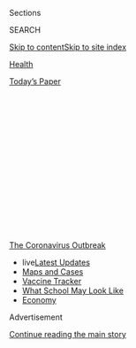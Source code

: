 <div id="app">

<div>

<div>

<div>

<div class="NYTAppHideMasthead css-1q2w90k e1suatyy0">

<div class="section css-ui9rw0 e1suatyy2">

<div class="css-eph4ug er09x8g0">

<div class="css-6n7j50">

</div>

<span class="css-1dv1kvn">Sections</span>

<div class="css-10488qs">

<span class="css-1dv1kvn">SEARCH</span>

</div>

[Skip to content](#site-content)[Skip to site
index](#site-index)

</div>

<div id="masthead-section-label" class="css-1wr3we4 eaxe0e00">

[Health](https://www.nytimes3xbfgragh.onion/section/health)

</div>

<div class="css-10698na e1huz5gh0">

</div>

</div>

<div id="masthead-bar-one" class="section hasLinks css-15hmgas e1csuq9d3">

<div class="css-uqyvli e1csuq9d0">

</div>

<div class="css-1uqjmks e1csuq9d1">

</div>

<div class="css-9e9ivx">

[](https://myaccount.nytimes3xbfgragh.onion/auth/login?response_type=cookie&client_id=vi)

</div>

<div class="css-1bvtpon e1csuq9d2">

[Today’s
Paper](https://www.nytimes3xbfgragh.onion/section/todayspaper)

</div>

</div>

</div>

</div>

<div data-aria-hidden="false">

<div id="site-content" data-role="main">

<div>

<div class="css-1aor85t" style="opacity:0.000000001;z-index:-1;visibility:hidden">

<div class="css-1hqnpie">

<div class="css-epjblv">

<span class="css-17xtcya">[Health](/section/health)</span><span class="css-x15j1o">|</span><span class="css-fwqvlz">Citing
Educational Risks, Scientific Panel Urges That Schools
Reopen</span>

</div>

<div class="css-k008qs">

<div class="css-1iwv8en">

<span class="css-18z7m18"></span>

<div>

</div>

</div>

<span class="css-1n6z4y">https://nyti.ms/2CdzQXL</span>

<div class="css-1705lsu">

<div class="css-4xjgmj">

<div class="css-4skfbu" data-role="toolbar" data-aria-label="Social Media Share buttons, Save button, and Comments Panel with current comment count" data-testid="share-tools">

  - 
  - 
  - 
  - 
    
    <div class="css-6n7j50">
    
    </div>

  - 
  - 

</div>

</div>

</div>

</div>

</div>

</div>

<div id="NYT_TOP_BANNER_REGION" class="css-13pd83m">

<div>

<div id="styln-prism-menu-1592847958612" class="section interactive-content interactive-size-medium css-1edisqu">

<div class="css-17ih8de interactive-body">

<div id="scroll-container" class="css-1gj85ro">

[<span class="styln-title-wrap"><span class="css-1pje3qr">The
Coronavirus</span><span class="css-1pje3qr">
Outbreak</span></span>](https://www.nytimes3xbfgragh.onion/news-event/coronavirus?action=click&pgtype=Article&state=default&region=TOP_BANNER&context=storylines_menu)

  - <span class="css-kqxiym" data-emphasize="true">live</span>[Latest
    Updates](https://www.nytimes3xbfgragh.onion/2020/08/02/world/coronavirus-updates.html?action=click&pgtype=Article&state=default&region=TOP_BANNER&context=storylines_menu)
  - [Maps and
    Cases](https://www.nytimes3xbfgragh.onion/interactive/2020/us/coronavirus-us-cases.html?action=click&pgtype=Article&state=default&region=TOP_BANNER&context=storylines_menu)
  - [Vaccine
    Tracker](https://www.nytimes3xbfgragh.onion/interactive/2020/science/coronavirus-vaccine-tracker.html?action=click&pgtype=Article&state=default&region=TOP_BANNER&context=storylines_menu)
  - [What School May Look
    Like](https://www.nytimes3xbfgragh.onion/interactive/2020/07/29/us/schools-reopening-coronavirus.html?action=click&pgtype=Article&state=default&region=TOP_BANNER&context=storylines_menu)
  - [Economy](https://www.nytimes3xbfgragh.onion/live/2020/07/31/business/stock-market-today-coronavirus?action=click&pgtype=Article&state=default&region=TOP_BANNER&context=storylines_menu)

</div>

</div>

</div>

</div>

</div>

<div id="top-wrapper" class="css-1sy8kpn">

<div id="top-slug" class="css-l9onyx">

Advertisement

</div>

[Continue reading the main
story](#after-top)

<div class="ad top-wrapper" style="text-align:center;height:100%;display:block;min-height:250px">

<div id="top" class="place-ad" data-position="top" data-size-key="top">

</div>

</div>

<div id="after-top">

</div>

</div>

<div>

<div id="sponsor-wrapper" class="css-1hyfx7x">

<div id="sponsor-slug" class="css-19vbshk">

Supported by

</div>

[Continue reading the main
story](#after-sponsor)

<div id="sponsor" class="ad sponsor-wrapper" style="text-align:center;height:100%;display:block">

</div>

<div id="after-sponsor">

</div>

</div>

<div class="css-186x18t">

</div>

<div class="css-1vkm6nb ehdk2mb0">

# Citing Educational Risks, Scientific Panel Urges That Schools Reopen

</div>

Younger children in particular are ill-served by remote learning,
according to a report issued by the National Academies of Science,
Engineering and Medicine.

<div class="css-79elbk" data-testid="photoviewer-wrapper">

<div class="css-z3e15g" data-testid="photoviewer-wrapper-hidden">

</div>

<div class="css-1a48zt4 ehw59r15" data-testid="photoviewer-children">

![<span class="css-16f3y1r e13ogyst0" data-aria-hidden="true">Mary
Kathryn Malone, with her husband, Brandon Emig, and their three
children, from left, Benjamin, Molly and Patrick. “At one point, we were
three full weeks behind on schoolwork,” she
said.</span><span class="css-cnj6d5 e1z0qqy90" itemprop="copyrightHolder"><span class="css-1ly73wi e1tej78p0">Credit...</span><span><span>Haiyun
Jiang for The New York
Times</span></span></span>](https://static01.graylady3jvrrxbe.onion/images/2020/07/15/science/15VIRUS-SCHOOLS1/merlin_174584724_88d1199d-1b71-4598-b4ad-cf0f652d30a5-articleLarge.jpg?quality=75&auto=webp&disable=upscale)

</div>

</div>

<div class="css-18e8msd">

<div class="css-vp77d3 epjyd6m0">

<div class="css-1baulvz">

By [<span class="css-1baulvz last-byline" itemprop="name">Apoorva
Mandavilli</span>](https://www.nytimes3xbfgragh.onion/by/apoorva-mandavilli)

</div>

</div>

  - 
    
    <div class="css-ld3wwf e16638kd2">
    
    Published July 15, 2020Updated July 29,
    2020
    
    </div>

  - 
    
    <div class="css-4xjgmj">
    
    <div class="css-pvvomx" data-role="toolbar" data-aria-label="Social Media Share buttons, Save button, and Comments Panel with current comment count" data-testid="share-tools">
    
      - 
      - 
      - 
      - 
        
        <div class="css-6n7j50">
        
        </div>
    
      - 
      - 
    
    </div>
    
    </div>

</div>

</div>

<div class="section meteredContent css-1r7ky0e" name="articleBody" itemprop="articleBody">

<div class="css-1fanzo5 StoryBodyCompanionColumn">

<div class="css-53u6y8">

Wading into the contentious debate over [reopening
schools](https://www.nytimes3xbfgragh.onion/2020/07/29/magazine/schools-reopening-covid.html),
an influential committee of scientists and educators on Wednesday
recommended that, wherever possible, younger children and those with
special needs should attend school in person.

Their report — issued by the prestigious National Academies of Science,
Engineering and Medicine, which advises the nation on issues related to
science — is less prescriptive for middle and high schools, [but offered
a framework for school districts to decide whether and how to
open](https://www.nationalacademies.org/news/2020/07/schools-should-prioritize-reopening-in-fall-2020-especially-for-grades-k-5-while-weighing-risks-and-benefits),
with help from public health experts, families and teachers.

The committee emphasized common-sense precautions, such as hand-washing,
physical distancing and minimizing group activities, including lunch and
recess.

</div>

</div>

<div class="css-1fanzo5 StoryBodyCompanionColumn">

<div class="css-53u6y8">

But the experts went further than guidelines issued by the Centers for
Disease Control and Prevention and other groups, also calling for
surgical masks to be worn by all teachers and staff members during
school hours, and for cloth face coverings to be worn by all students,
including those in elementary school.

</div>

</div>

<div>

</div>

<div class="css-1fanzo5 StoryBodyCompanionColumn">

<div class="css-53u6y8">

Regular symptom checks should be conducted, the committee said, and not
just temperature checks. In the long term, schools will need upgrades to
ventilation and air-filtration systems, and federal and state
governments must fund these efforts, the report said.

Online learning is ineffective for most elementary-school children and
special-needs children, the panel of scientists and educators concluded.

To the extent possible, “it should be a priority for districts to reopen
for in-person learning, especially for younger ages,” said Caitlin
Rivers, an epidemiologist at Johns Hopkins and a member of the
committee.

Mary Kathryn Malone, a mother of three children, has been eager for
schools to reopen in Mount Vernon, Ohio, where she lives. Her 9-year-old
daughter is pining for her friends, and her 3-year-old has only
part-time day care — and not while Dr. Malone works.

</div>

</div>

<div class="css-1fanzo5 StoryBodyCompanionColumn">

<div class="css-53u6y8">

But she was most worried about her 7-year-old son, who needs help for
his attention deficit hyperactivity disorder and
dyslexia.

<div id="NYT_MAIN_CONTENT_1_REGION" class="css-9tf9ac">

<div>

<div id="styln-covid-updates-world" class="section interactive-content interactive-size-medium css-1ftcdic">

<div class="css-17ih8de interactive-body">

<div id="styln-briefing-block" data-asset-id="QXJ0aWNsZTpueXQ6Ly9hcnRpY2xlLzhiMjRmNTQ0LWVhMmUtNTlmNC1hMDZiLTM0YWI3YTlmN2E4YQ==">

<div class="briefing-block-header-section">

# [Latest Updates: Global Coronavirus Outbreak](https://www.nytimes3xbfgragh.onion/2020/08/01/world/coronavirus-covid-19.html?action=click&pgtype=Article&state=default&region=MAIN_CONTENT_1&context=storylines_live_updates)

<div class="briefing-block-ts">

Updated 2020-08-02T17:52:35.962Z

</div>

</div>

  - [The U.S. reels as July cases more than double the total of any
    other
    month.](https://www.nytimes3xbfgragh.onion/2020/08/01/world/coronavirus-covid-19.html?action=click&pgtype=Article&state=default&region=MAIN_CONTENT_1&context=storylines_live_updates#link-34047410)
  - [Top U.S. officials work to break an impasse over the federal
    jobless
    benefit.](https://www.nytimes3xbfgragh.onion/2020/08/01/world/coronavirus-covid-19.html?action=click&pgtype=Article&state=default&region=MAIN_CONTENT_1&context=storylines_live_updates#link-780ec966)
  - [Its outbreak untamed, Melbourne goes into even greater
    lockdown.](https://www.nytimes3xbfgragh.onion/2020/08/01/world/coronavirus-covid-19.html?action=click&pgtype=Article&state=default&region=MAIN_CONTENT_1&context=storylines_live_updates#link-2bc8948)

<div class="briefing-block-footer">

<div class="briefing-block-footer-meta">

[See more
updates](https://www.nytimes3xbfgragh.onion/2020/08/01/world/coronavirus-covid-19.html?action=click&pgtype=Article&state=default&region=MAIN_CONTENT_1&context=storylines_live_updates)

</div>

<div class="briefing-block-briefinglinks">

<span>More live coverage:</span>
[Markets](https://www.nytimes3xbfgragh.onion/live/2020/07/31/business/stock-market-today-coronavirus?action=click&pgtype=Article&state=default&region=MAIN_CONTENT_1&context=storylines_live_updates)

</div>

</div>

</div>

</div>

</div>

</div>

</div>

“At one point, we were three full weeks behind on schoolwork,” said Dr.
Malone, who teaches French at Kenyon College. “I was working through my
own job, and when I looked at this mountain accumulating, it was so
stressful.”

[The American Academy of Pediatrics last month also
recommended](https://www.nytimes3xbfgragh.onion/2020/06/30/us/coronavirus-schools-reopening-guidelines-aap.html)
that schools reopen, a position widely cited by the Trump
administration, which has been pushing hard for a return to something
resembling normal life despite soaring infection rates in many states.

Most studies suggest the virus poses [minimal health risks to children
under 18](https://www.nytimes3xbfgragh.onion/2020/07/11/health/coronavirus-schools-reopen.html).
And the report said that evidence for how easily children become
infected or spread the virus to others, including teachers and parents,
is “insufficient” to draw firm conclusions.

Outside experts said they appreciated the report’s distinction between
younger and older children. “I think that’s really smart,” said Dr.
Ashish Jha, director of the Harvard Global Health Institute.

“The risk is different for a third grader than for a 10th grader, and I
say that as the dad of a third grader and a 10th grader.”

But Dr. Jha and other experts noted that the committee did not address
the level of [community transmission at which opening schools might
become
unsafe](https://www.nytimes3xbfgragh.onion/2020/07/14/us/coronavirus-schools-fall.html)
simply because too much virus may be circulating. “They punted the most
critical question,” he said.

</div>

</div>

<div class="css-1fanzo5 StoryBodyCompanionColumn">

<div class="css-53u6y8">

Committee members said the decision not to recommend a cutoff was
deliberate. “There is no single prevalence or threshold that would be
appropriate for all communities,” Dr. Rivers said.

Dr. Rivers said schools would need to decide how and when to open, close
and reopen schools by taking into account many factors, including
disease levels in the community — and should plan for what to do when
students or teachers become infected.

“Even with extensive mitigation measures, it’s not possible to reduce
the risk to zero, and that has to be part of the discussions,” Dr.
Rivers said.

Reopening schools should be a priority because schools fulfill many
roles beyond providing an education, the authors said. “It’s child care,
it’s nutrition, it’s health services, it’s social and emotional support
services,” said Dr. Enriqueta Bond, the committee’s chair.

“These functions are really undervalued, I think, in the conversation
that’s been taking place.”

The report’s recommendations are largely consistent with those from the
A.A.P., said Dr. Nathaniel Beers, who co-wrote the academy’s guidance.
“The only nuanced difference is that they have acknowledged the
disproportionate impact on younger kids of not being in school,” he
said.

While teenagers may be better able to learn online, they suffer the
social and emotional consequences of being separated from their peers,
Dr. Beers said.

“Adolescence is a period of time in life when you are to be exploring
your own sense of self and developing your identity,” he said. “It’s
difficult to do that if you are at home with your parents all the time.”

</div>

</div>

<div class="css-79elbk" data-testid="photoviewer-wrapper">

<div class="css-z3e15g" data-testid="photoviewer-wrapper-hidden">

</div>

<div class="css-1a48zt4 ehw59r15" data-testid="photoviewer-children">

![<span class="css-16f3y1r e13ogyst0" data-aria-hidden="true">Dr.
Malone’s children, Molly and Benjamin, at the Brown Family
Environmental Center in Gambier, Ohio. “Tetris doesn’t begin to describe
the logistical gymnastics we’re looking at,” she
said.</span><span class="css-cnj6d5 e1z0qqy90" itemprop="copyrightHolder"><span class="css-1ly73wi e1tej78p0">Credit...</span><span>Haiyun
Jiang for The New York
Times</span></span>](https://static01.graylady3jvrrxbe.onion/images/2020/07/15/science/15VIRUS-SCHOOLS2/merlin_174584700_33fb956d-7c8e-4261-bcbf-f4d9ab0dd1e8-articleLarge.jpg?quality=75&auto=webp&disable=upscale)

</div>

</div>

<div class="css-1fanzo5 StoryBodyCompanionColumn">

<div class="css-53u6y8">

Daniel A. Domenech, executive director of the American Association of
School Administrators, said school superintendents were “already
prioritizing in-person learning for the youngest learners.”

The new report is not “groundbreaking,” he said, “but it is helpful in
affirming the touchy job ahead and the need for additional resources to
do right by kids, educators and communities during this school year.”

***\[*[*Like the Science Times page on
Facebook.*](http://on.fb.me/1paTQ1h)** ****** *| Sign up for the*
**[*Science Times newsletter.*](http://nyti.ms/1MbHaRU)*\]***

Some 54 percent of public school districts need to update or replace
facilities in their school buildings, and 41 percent should replace
heating, ventilation and air-conditioning systems in at least half of
their schools, according to an analysis by the Government Accountability
Office.

<div id="NYT_MAIN_CONTENT_3_REGION" class="css-9tf9ac">

<div>

<div id="styln-prism-freeform-1594220623585" class="section interactive-content interactive-size-medium css-1ftcdic">

<div class="css-17ih8de interactive-body">

<div id="prism-freeform-block-62021" class="css-19mumt8" data-role="complementary" data-storyline="The Coronavirus Outbreak" data-truncated="true" tabindex="0">

<div class="css-a8d9oz">

<div class="css-eb027h">

[](https://www.nytimes3xbfgragh.onion/news-event/coronavirus?action=click&pgtype=Article&state=default&region=MAIN_CONTENT_3&context=storylines_faq)

### The Coronavirus Outbreak ›

#### Frequently Asked Questions

Updated July 27, 2020

  - #### Should I refinance my mortgage?
    
      - [It could be a good
        idea,](https://www.nytimes3xbfgragh.onion/article/coronavirus-money-unemployment.html?action=click&pgtype=Article&state=default&region=MAIN_CONTENT_3&context=storylines_faq)
        because mortgage rates have [never been
        lower.](https://www.nytimes3xbfgragh.onion/2020/07/16/business/mortgage-rates-below-3-percent.html?action=click&pgtype=Article&state=default&region=MAIN_CONTENT_3&context=storylines_faq)
        Refinancing requests have pushed mortgage applications to some
        of the highest levels since 2008, so be prepared to get in line.
        But defaults are also up, so if you’re thinking about buying a
        home, be aware that some lenders have tightened their standards.

  - #### What is school going to look like in September?
    
      - It is unlikely that many schools will return to a normal
        schedule this fall, requiring the grind of [online
        learning](https://www.nytimes3xbfgragh.onion/2020/06/05/us/coronavirus-education-lost-learning.html?action=click&pgtype=Article&state=default&region=MAIN_CONTENT_3&context=storylines_faq),
        [makeshift child
        care](https://www.nytimes3xbfgragh.onion/2020/05/29/us/coronavirus-child-care-centers.html?action=click&pgtype=Article&state=default&region=MAIN_CONTENT_3&context=storylines_faq)
        and [stunted
        workdays](https://www.nytimes3xbfgragh.onion/2020/06/03/business/economy/coronavirus-working-women.html?action=click&pgtype=Article&state=default&region=MAIN_CONTENT_3&context=storylines_faq)
        to continue. California’s two largest public school districts —
        Los Angeles and San Diego — said on July 13, that [instruction
        will be remote-only in the
        fall](https://www.nytimes3xbfgragh.onion/2020/07/13/us/lausd-san-diego-school-reopening.html?action=click&pgtype=Article&state=default&region=MAIN_CONTENT_3&context=storylines_faq),
        citing concerns that surging coronavirus infections in their
        areas pose too dire a risk for students and teachers. Together,
        the two districts enroll some 825,000 students. They are the
        largest in the country so far to abandon plans for even a
        partial physical return to classrooms when they reopen in
        August. For other districts, the solution won’t be an
        all-or-nothing approach. [Many
        systems](https://bioethics.jhu.edu/research-and-outreach/projects/eschool-initiative/school-policy-tracker/),
        including the nation’s largest, New York City, are devising
        [hybrid
        plans](https://www.nytimes3xbfgragh.onion/2020/06/26/us/coronavirus-schools-reopen-fall.html?action=click&pgtype=Article&state=default&region=MAIN_CONTENT_3&context=storylines_faq)
        that involve spending some days in classrooms and other days
        online. There’s no national policy on this yet, so check with
        your municipal school system regularly to see what is happening
        in your community.

  - #### Is the coronavirus airborne?
    
      - The coronavirus [can stay aloft for hours in tiny droplets in
        stagnant
        air](https://www.nytimes3xbfgragh.onion/2020/07/04/health/239-experts-with-one-big-claim-the-coronavirus-is-airborne.html?action=click&pgtype=Article&state=default&region=MAIN_CONTENT_3&context=storylines_faq),
        infecting people as they inhale, mounting scientific evidence
        suggests. This risk is highest in crowded indoor spaces with
        poor ventilation, and may help explain super-spreading events
        reported in meatpacking plants, churches and restaurants. [It’s
        unclear how often the virus is
        spread](https://www.nytimes3xbfgragh.onion/2020/07/06/health/coronavirus-airborne-aerosols.html?action=click&pgtype=Article&state=default&region=MAIN_CONTENT_3&context=storylines_faq)
        via these tiny droplets, or aerosols, compared with larger
        droplets that are expelled when a sick person coughs or sneezes,
        or transmitted through contact with contaminated surfaces, said
        Linsey Marr, an aerosol expert at Virginia Tech. Aerosols are
        released even when a person without symptoms exhales, talks or
        sings, according to Dr. Marr and more than 200 other experts,
        who [have outlined the evidence in an open letter to the World
        Health
        Organization](https://academic.oup.com/cid/article/doi/10.1093/cid/ciaa939/5867798).

  - #### What are the symptoms of coronavirus?
    
      - Common symptoms [include fever, a dry cough, fatigue and
        difficulty breathing or shortness of
        breath.](https://www.nytimes3xbfgragh.onion/article/symptoms-coronavirus.html?action=click&pgtype=Article&state=default&region=MAIN_CONTENT_3&context=storylines_faq)
        Some of these symptoms overlap with those of the flu, making
        detection difficult, but runny noses and stuffy sinuses are less
        common. [The C.D.C. has
        also](https://www.nytimes3xbfgragh.onion/2020/04/27/health/coronavirus-symptoms-cdc.html?action=click&pgtype=Article&state=default&region=MAIN_CONTENT_3&context=storylines_faq)
        added chills, muscle pain, sore throat, headache and a new loss
        of the sense of taste or smell as symptoms to look out for. Most
        people fall ill five to seven days after exposure, but symptoms
        may appear in as few as two days or as many as 14 days.

  - #### Does asymptomatic transmission of Covid-19 happen?
    
      - So far, the evidence seems to show it does. A widely cited
        [paper](https://www.nature.com/articles/s41591-020-0869-5)
        published in April suggests that people are most infectious
        about two days before the onset of coronavirus symptoms and
        estimated that 44 percent of new infections were a result of
        transmission from people who were not yet showing symptoms.
        Recently, a top expert at the World Health Organization stated
        that transmission of the coronavirus by people who did not have
        symptoms was “very rare,” [but she later walked back that
        statement.](https://www.nytimes3xbfgragh.onion/2020/06/09/world/coronavirus-updates.html?action=click&pgtype=Article&state=default&region=MAIN_CONTENT_3&context=storylines_faq#link-1f302e21)

<div id="styln-survey-component-62021" class="styln-survey-component" data-surveyname="faq" data-surveystoryline="coronavirus">

</div>

</div>

<div class="css-6mllg9">

</div>

<div class="css-pmm6ed">

<span class="css-5gimkt"></span>

</div>

</div>

</div>

</div>

</div>

</div>

</div>

“One of the shocks to me is that over 50 percent of the school buildings
are awful,” Dr. Bond said.

New evidence suggests that the coronavirus may be airborne, and that
many indoor spaces may need better air filtration to prevent infections.
“Between now and September, you’re not going to be able to put in a new
ventilation system,” she added.

In the meantime, schools may be able to opt for simpler solutions:
Before the weather cools, they might emulate their counterparts in
Europe and move classes outdoors, set up tents or build outdoor
classrooms, said Jennifer Nuzzo, an epidemiologist at the Johns Hopkins
Center for Health Security.

Schools may also need to hire additional staff to replace educators or
other staff members who may not wish to return, the report noted, and to
implement some of the recommendations, such as enforcing social
distancing in the classroom or ensuring that groups of children remain
with a particular teacher.

</div>

</div>

<div class="css-1fanzo5 StoryBodyCompanionColumn">

<div class="css-53u6y8">

Some 28 percent of the more than 3.8 million full-time teachers in the
country are older than 50, and about a third of school principals are
over 55, age groups at high risk of severe illness from the coronavirus.

In one survey, 62 percent of educators and administrators reported that
they were somewhat or very concerned about returning to school while the
coronavirus continues to be a threat, according to the report. “The
school work force issue is really not discussed that much,” Dr. Bond
said.

Racial and socio-economic inequities are another prominent concern. The
communities where children struggle to learn in dilapidated,
understaffed schools are also those hit hardest by the pandemic, said
Keisha Scarlett, a committee member and chief of equity, partnerships
and engagement at the Seattle Public Schools.

[Remote learning is often difficult for children in low-income
families](https://www.nytimes3xbfgragh.onion/2020/04/06/us/coronavirus-schools-attendance-absent.html).
Nationwide, about 30 percent of Indigenous families and about 20 percent
of Black and Latino families do not have access to the internet or have
it only through a smartphone, compared with 7 percent of white families
and 4 percent of Asian families.

Adults in these communities are also more likely to be essential workers
who cannot stay home with their children, Dr. Scarlett said. Rates of
hospitalization for Covid-19 are four to five times higher in [Black,
Latino and Indigenous populations than among
whites](https://www.nytimes3xbfgragh.onion/interactive/2020/07/05/us/coronavirus-latinos-african-americans-cdc-data.html).

“Covid-19 exacerbates those disparities,” Dr. Scarlett said.

The report also noted significant differences between rural and urban
schools. Some 26 percent of people in rural districts and 32 percent of
those living on tribal lands do not have reliable internet access.

Samuel Berry-Foster Sr., a sixth-grade science teacher, lives just
outside Asheville, N.C., in a pocket of the Appalachian Mountains, with
his wife and two school-age children.

</div>

</div>

<div class="css-1fanzo5 StoryBodyCompanionColumn">

<div class="css-53u6y8">

For his family and for those of many of his students, Mr. Berry-Foster
said, even a simple phone call can be plagued with delays and hangups.
For more than one family member to be online at the same time is
“impossible.”

“What we end up doing is driving about eight miles to a little bitty
library for broadband,” he said. “We sit in the parking lot and do our
meetings and such.”

The C.D.C. has provided limited guidance on reopening schools and
largely puts the onus on district leaders to make judgments they may be
unequipped to make.

The new report offers more detailed guidance for how to reopen,
including a list of the kinds of experts to consult — such as
epidemiologists who can interpret disease transmission rates. Local task
forces should take into account the number of coronavirus infections,
hospitalizations and deaths, and the percentage of diagnostic tests that
are positive.

President Trump has said that even the C.D.C.’s less detailed
recommendations were “very tough and expensive.” But the new report’s
recommended retrofits are likely to be out of reach for most school
districts, costing roughly $1.8 million for a school district with eight
school buildings and about 3,200 students.

“In my view, this has to be a top priority,” Dr. Nuzzo said. “The
economy depends on this, the future of our country depends on this.”

</div>

</div>

<div>

</div>

</div>

<div>

</div>

<div>

</div>

<div>

</div>

<div>

<div id="bottom-wrapper" class="css-1ede5it">

<div id="bottom-slug" class="css-l9onyx">

Advertisement

</div>

[Continue reading the main
story](#after-bottom)

<div id="bottom" class="ad bottom-wrapper" style="text-align:center;height:100%;display:block;min-height:90px">

</div>

<div id="after-bottom">

</div>

</div>

</div>

</div>

</div>

## Site Index

<div>

</div>

## Site Information Navigation

  - [© <span>2020</span> <span>The New York Times
    Company</span>](https://help.nytimes3xbfgragh.onion/hc/en-us/articles/115014792127-Copyright-notice)

<!-- end list -->

  - [NYTCo](https://www.nytco.com/)
  - [Contact
    Us](https://help.nytimes3xbfgragh.onion/hc/en-us/articles/115015385887-Contact-Us)
  - [Work with us](https://www.nytco.com/careers/)
  - [Advertise](https://nytmediakit.com/)
  - [T Brand Studio](http://www.tbrandstudio.com/)
  - [Your Ad
    Choices](https://www.nytimes3xbfgragh.onion/privacy/cookie-policy#how-do-i-manage-trackers)
  - [Privacy](https://www.nytimes3xbfgragh.onion/privacy)
  - [Terms of
    Service](https://help.nytimes3xbfgragh.onion/hc/en-us/articles/115014893428-Terms-of-service)
  - [Terms of
    Sale](https://help.nytimes3xbfgragh.onion/hc/en-us/articles/115014893968-Terms-of-sale)
  - [Site
    Map](https://spiderbites.nytimes3xbfgragh.onion)
  - [Help](https://help.nytimes3xbfgragh.onion/hc/en-us)
  - [Subscriptions](https://www.nytimes3xbfgragh.onion/subscription?campaignId=37WXW)

</div>

</div>

</div>

</div>
